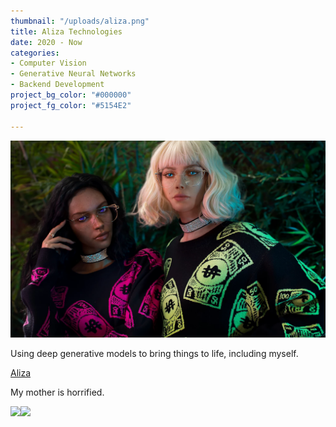 ```yaml
---
thumbnail: "/uploads/aliza.png"
title: Aliza Technologies
date: 2020 - Now
categories:
- Computer Vision
- Generative Neural Networks
- Backend Development
project_bg_color: "#000000"
project_fg_color: "#5154E2"

---
```

![](/uploads/alizabinx.png)

Using deep generative models to bring things to life, including myself.

[Aliza](https://www.aliza.ai/ "https://www.aliza.ai/")

My mother is horrified.

![](https://lucianet.s3.amazonaws.com/me.gif)![](https://lucianet.s3.amazonaws.com/me3.gif)